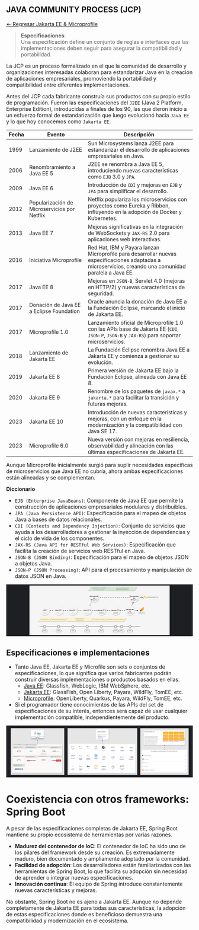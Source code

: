 ## JAVA COMMUNITY PROCESS (JCP)

[← Regresar Jakarta EE & Microprofile](./../README.md) <br>

> **Especificaciones**: <br>
> Una especificación define un conjunto de reglas e interfaces que las implementaciones deben seguir para asegurar la compatibilidad y portabilidad.

La JCP es un proceso formalizado en el que la comunidad de desarrollo y organizaciones interesadas colaboran para 
estandarizar Java en la creación de aplicaciones empresariales, promoviendo la portabilidad y compatibilidad entre 
diferentes implementaciones.

Antes del JCP cada fabricante construía sus productos con su propio estilo de programación. Fueron las especificaciones
del `J2EE` (Java 2 Platform, Enterprise Edition), introducidas a finales de los 90, las que dieron inicio a un esfuerzo
formal de estandarización que luego evolucionó hacia `Java EE` y lo que hoy conocemos como `Jakarta EE`.

| Fecha | Evento                                       | Descripción                                                                                                                                              |   
|-------|----------------------------------------------|----------------------------------------------------------------------------------------------------------------------------------------------------------|
| 1999  | Lanzamiento de J2EE                          | Sun Microsystems lanza J2EE para estandarizar el desarrollo de aplicaciones empresariales en Java.                                                       |
| 2006  | Renombramiento a Java EE 5                   | J2EE se renombra a Java EE 5, introduciendo nuevas características como `EJB` 3.0 y `JPA`.                                                               |
| 2009  | Java EE 6                                    | Introducción de `CDI` y mejoras en `EJB` y `JPA` para simplificar el desarrollo.                                                                         |
| 2012  | Popularización de Microservicios por Netflix | Netflix populariza los microservicios con proyectos como Eureka y Ribbon, influyendo en la adopción de Docker y Kubernetes.                              |
| 2013  | Java EE 7                                    | Mejoras significativas en la integración de WebSockets y `JAX-RS` 2.0 para aplicaciones web interactivas.                                                |
| 2016  | Iniciativa Microprofile                      | Red Hat, IBM y Payara lanzan Microprofile para desarrollar nuevas especificaciones adaptadas a microservicios, creando una comunidad paralela a Java EE. |
| 2017  | Java EE 8                                    | Mejoras en `JSON-B`, Servlet 4.0 (mejoras en HTTP/2) y nuevas características de seguridad.                                                              |
| 2017  | Donación de Java EE a Eclipse Foundation     | Oracle anuncia la donación de Java EE a la Fundación Eclipse, marcando el inicio de Jakarta EE.                                                          |
| 2017  | Microprofile 1.0                             | Lanzamiento oficial de Microprofile 1.0 con las APIs base de Jakarta EE (`CDI`, `JSON-P`, `JSON-B` y `JAX-RS`) para soportar microservicios.             |
| 2018  | Lanzamiento de Jakarta EE                    | La Fundación Eclipse renombra Java EE a Jakarta EE y comienza a gestionar su evolución.                                                                  |
| 2019  | Jakarta EE 8                                 | Primera versión de Jakarta EE bajo la Fundación Eclipse, alineada con Java EE 8.                                                                         |
| 2020  | Jakarta EE 9                                 | Renombre de los paquetes de `javax.*` a `jakarta.*` para facilitar la transición y futuras mejoras.                                                      |
| 2023  | Jakarta EE 10                                | Introducción de nuevas características y mejoras, con un enfoque en la modernización y la compatibilidad con Java SE 17.                                 |
| 2023  | Microprofile 6.0                             | Nueva versión con mejoras en resiliencia, observabilidad y alineación con las últimas especificaciones de Jakarta EE.                                    |

Aunque Microprofile inicialmente surgió para suplir necesidades específicas de microservicios que Java EE no cubría, ahora ambas especificaciones están alineadas y se complementan.

**Diccionario**
- `EJB (Enterprise JavaBeans)`: Componente de Java EE que permite la construcción de aplicaciones empresariales modulares y distribuibles.
- `JPA (Java Persistence API)`: Especificación para el mapeo de objetos Java a bases de datos relacionales.
- `CDI (Contexts and Dependency Injection)`: Conjunto de servicios que ayuda a los desarrolladores a gestionar la inyección de dependencias y el ciclo de vida de los componentes.
- `JAX-RS (Java API for RESTful Web Services)`: Especificación que facilita la creación de servicios web RESTful en Java.
- `JSON-B (JSON Binding)`: Especificación para el mapeo de objetos JSON a objetos Java.
- `JSON-P (JSON Processing)`: API para el procesamiento y manipulación de datos JSON en Java.

![Jakarta EE & Microprofile](./../images/jakartaee-microprofile.png)

## Especificaciones e implementaciones
- Tanto Java EE, Jakarta EE y Microfile son sets o conjuntos de especificaciones, lo que significa que varios fabricantes podrán construir diversas implementaciones o productos basados en ellas.
  - [Java EE](https://www.oracle.com/pe/java/technologies/java-ee-glance.html): Glassfish, WebLogic, IBM WebSphere, etc.
  - [Jakarta EE](https://jakarta.ee/specifications): GlassFish, Open Liberty, Payara, WildFly, TomEE, etc.
  - [Microprofile](https://microprofile.io/): OpenLiberty, Quarkus, Payara, WildFly, TomEE, etc.
- Si el programador tiene conocimientos de las APIs del set de especificaciones de su interés, entonces será capaz de usar cualquier implementación compatible, independientemente del producto.

![Implementaciones](./../images/specifications-impl.png)

# Coexistencia con otros frameworks: Spring Boot
A pesar de las especificaciones completas de Jakarta EE, Spring Boot mantiene su propio ecosistema de herramientas por varias razones.

- **Madurez del contenedor de IoC**: El contenedor de IoC ha sido uno de los pilares del framework desde su creación. Es extremadamente maduro, bien documentado y ampliamente adoptado por la comunidad.
- **Facilidad de adopción**: Los desarrolladores están familiarizados con las herramientas de Spring Boot, lo que facilita su adopción sin necesidad de aprender o integrar nuevas especificaciones.
- **Innovación continua**: El equipo de Spring introduce constantemente nuevas características y mejoras.

No obstante, Spring Boot no es ajeno a Jakarta EE. Aunque no depende completamente de Jakarta EE para todas sus características,
la adopción de estas especificaciones donde es beneficioso demuestra una compatibilidad y modernización en el ecosistema.